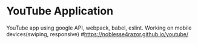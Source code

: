 # YouTube Application
YouTube app using google API, webpack, babel, eslint.
Working on mobile devices(swiping, responsive)
#https://noblesse4razor.github.io/youtube/
